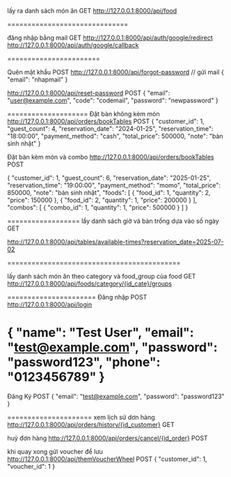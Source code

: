 lấy ra danh sách món ăn GET
http://127.0.0.1:8000/api/food

==============================

đăng nhập bằng mail GET
http://127.0.0.1:8000/api/auth/google/redirect
http://127.0.0.1:8000/api/auth/google/callback

=======================

Quên mật khẩu POST
http://127.0.0.1:8000/api/forgot-password // gửi mail
{
"email": "nhapmail"
}

http://127.0.0.1:8000/api/reset-password POST
{
"email": "user@example.com",
"code": "codemail",
"password": "newpassword"
}

====================
Đặt bàn không kèm món
http://127.0.0.1:8000/api/orders/bookTables POST
{
"customer_id": 1,
"guest_count": 4,
"reservation_date": "2024-01-25",
"reservation_time": "18:00:00",
"payment_method": "cash",
"total_price": 500000,
"note": "bàn sinh nhật"
}

Đặt bàn kèm món và combo
http://127.0.0.1:8000/api/orders/bookTables POST

{
"customer_id": 1,
"guest_count": 6,
"reservation_date": "2025-01-25",
"reservation_time": "19:00:00",
"payment_method": "momo",
"total_price": 850000,
"note": "bàn sinh nhật",
"foods": [
{
"food_id": 1,
"quantity": 2,
"price": 150000
},
{
"food_id": 2,
"quantity": 1,
"price": 200000
}
],
"combos": [
{
"combo_id": 1,
"quantity": 1,
"price": 500000
}
]
}

==================
lấy danh sách giờ và bàn trống dựa vào số ngày GET

http://127.0.0.1:8000/api/tables/available-times?reservation_date=2025-07-02

===========================================

lấy danh sách món ăn theo category và food_group của food GET
http://127.0.0.1:8000/api/foods/category/{id_cate}/groups

======================
Đăng nhập POST
http://127.0.0.1:8000/api/login

{
"name": "Test User",
"email": "test@example.com",
"password": "password123",
"phone": "0123456789"
}
======================
Đăng Ký POST
{
"email": "test@example.com",
"password": "password123"
}

=====================
xem lịch sử dơn hàng
http://127.0.0.1:8000/api/orders/history/{id_customer} GET

huỷ đơn hàng
http://127.0.0.1:8000/api/orders/cancel/{id_order} POST

khi quay xong gửi voucher để lưu
http://127.0.0.1:8000/api/themVoucherWheel POST
{
"customer_id": 1,
"voucher_id": 1
}
